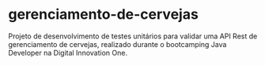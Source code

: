 # gerenciamento-de-cervejas

Projeto de desenvolvimento de testes unitários para validar uma API Rest de gerenciamento de cervejas, realizado durante o bootcamping Java Developer na Digital Innovation One.